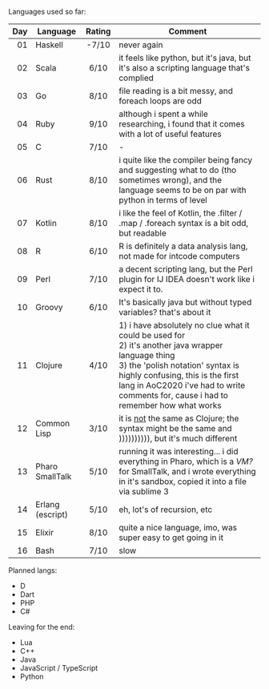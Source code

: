 Languages used so far:

| Day | Language          | Rating | Comment |
| ---:| ----------------- |:------:| ------- |
|  01 | Haskell           |  -7/10 | never again |
|  02 | Scala             |   6/10 | it feels like python, but it's java, but it's also a scripting language that's complied |
|  03 | Go                |   8/10 | file reading is a bit messy, and foreach loops are odd |
|  04 | Ruby              |   9/10 | although i spent a while researching, i found that it comes with a lot of useful features |
|  05 | C                 |   7/10 | - |
|  06 | Rust              |   8/10 | i quite like the compiler being fancy and suggesting what to do (tho sometimes wrong), and the language seems to be on par with python in terms of level |
|  07 | Kotlin            |   8/10 | i like the feel of Kotlin, the .filter / .map / .foreach syntax is a bit odd, but readable |
|  08 | R                 |   6/10 | R is definitely a data analysis lang, not made for intcode computers |
|  09 | Perl              |   7/10 | a decent scripting lang, but the Perl plugin for IJ IDEA doesn't work like i expect it to. |
|  10 | Groovy            |   6/10 | It's basically java but without typed variables? that's about it |
|  11 | Clojure           |   4/10 | 1) i have absolutely no clue what it could be used for<br>2) it's another java wrapper language thing<br>3) the 'polish notation' syntax is highly confusing, this is the first lang in AoC2020  i've had to write comments for, cause i had to remember how what works |
|  12 | Common Lisp       |   3/10 | it is <ins>not</ins> the same as Clojure; the syntax might be the same and )))))))))), but it's much different |
|  13 | Pharo SmallTalk   |   5/10 | running it was interesting... i did everything in Pharo, which is a _VM?_ for SmallTalk, and i wrote everything in it's sandbox, copied it into a file via sublime 3 |
|  14 | Erlang (escript)  |   5/10 | eh, lot's of recursion, etc |
|  15 | Elixir            |   8/10 | quite a nice language, imo, was super easy to get going in it |
|  16 | Bash              |   7/10 | slow |

Planned langs:
- D
- Dart
- PHP
- C#

Leaving for the end:
- Lua
- C++
- Java
- JavaScript / TypeScript
- Python
